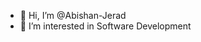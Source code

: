 - 👋 Hi, I’m @Abishan-Jerad
- 👀 I’m interested in Software Development


<!---
Abishan-Jerad/Abishan-Jerad is a ✨ special ✨ repository because its `README.md` (this file) appears on your GitHub profile.
You can click the Preview link to take a look at your changes.
--->
